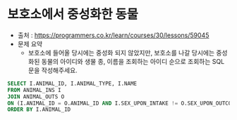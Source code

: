 # 보호소에서 중성화한 동물

- 출처 : https://programmers.co.kr/learn/courses/30/lessons/59045
- 문제 요약 
  - 보호소에 들어올 당시에는 중성화 되지 않았지만, 보호소를 나갈 당시에는 중성화된 동물의 아이디와 생물 종, 이름을 조회하는 아이디 순으로 조회하는 SQL 문을 작성해주세요.

```sql
SELECT I.ANIMAL_ID, I.ANIMAL_TYPE, I.NAME
FROM ANIMAL_INS I
JOIN ANIMAL_OUTS O
ON (I.ANIMAL_ID = O.ANIMAL_ID AND I.SEX_UPON_INTAKE != O.SEX_UPON_OUTCOME) 
ORDER BY I.ANIMAL_ID
```

